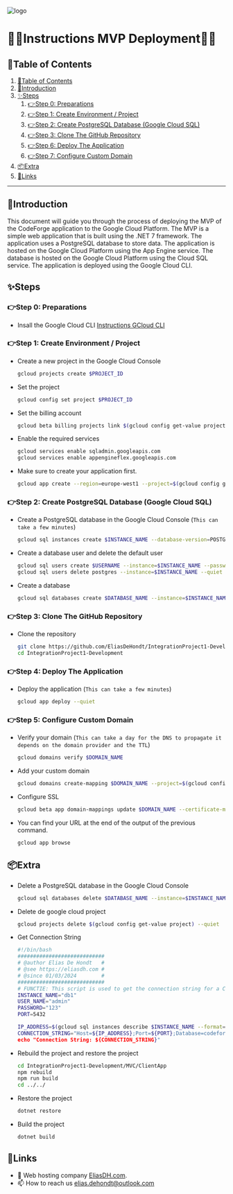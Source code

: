 ![logo](https://eliasdh.com/assets/media/images/logo-github.png)
# 💙🤍Instructions MVP Deployment🤍💙

## 📘Table of Contents

1. [📘Table of Contents](#📘table-of-contents)
2. [🖖Introduction](#🖖introduction)
3. [✨Steps](#✨steps)
    1. [👉Step 0: Preparations](#👉step-0-preparations)
    2. [👉Step 1: Create Environment / Project](#👉step-1-create-environment--project)
    3. [👉Step 2: Create PostgreSQL Database (Google Cloud SQL)](#👉step-2-create-postgresql-database-google-cloud-sql)
    4. [👉Step 3: Clone The GitHub Repository](#👉step-3-clone-the-github-repository)
    5. [👉Step 6: Deploy The Application](#👉step-4-deploy-the-application)
    6. [👉Step 7: Configure Custom Domain](#👉step-5-configure-custom-domain)
4. [📦Extra](#📦extra)
5. [🔗Links](#🔗links)

---

## 🖖Introduction

This document will guide you through the process of deploying the MVP of the CodeForge application to the Google Cloud Platform. The MVP is a simple web application that is built using the .NET 7 framework. The application uses a PostgreSQL database to store data. The application is hosted on the Google Cloud Platform using the App Engine service. The database is hosted on the Google Cloud Platform using the Cloud SQL service. The application is deployed using the Google Cloud CLI.

## ✨Steps

### 👉Step 0: Preparations

- Insall the Google Cloud CLI [Instructions GCloud CLI](https://github.com/EliasDeHondt/IntegrationProject1-Deployment/blob/main/Documentation/Instructions-GCloud-CLI.md)

### 👉Step 1: Create Environment / Project

- Create a new project in the Google Cloud Console
    ```bash	
    gcloud projects create $PROJECT_ID
    ```
- Set the project
    ```bash
    gcloud config set project $PROJECT_ID
    ```
- Set the billing account
    ```bash
    gcloud beta billing projects link $(gcloud config get-value project) --billing-account=$(gcloud beta billing accounts list --format="value(ACCOUNT_ID)")
    ```
- Enable the required services
    ```bash	
    gcloud services enable sqladmin.googleapis.com
    gcloud services enable appengineflex.googleapis.com
    ```
- Make sure to create your application first.
    ```bash	
    gcloud app create --region=europe-west1 --project=$(gcloud config get-value project)
    ```

### 👉Step 2: Create PostgreSQL Database (Google Cloud SQL)

- Create a PostgreSQL database in the Google Cloud Console (`This can take a few minutes`)
    ```bash	
    gcloud sql instances create $INSTANCE_NAME --database-version=POSTGRES_15 --tier=db-f1-micro --region=europe-west1 --authorized-networks=0.0.0.0/0
    ```
- Create a database user and delete the default user
    ```bash
    gcloud sql users create $USERNAME --instance=$INSTANCE_NAME --password=$PASSWORD
    gcloud sql users delete postgres --instance=$INSTANCE_NAME --quiet
    ```
- Create a database
    ```bash
    gcloud sql databases create $DATABASE_NAME --instance=$INSTANCE_NAME
    ```

### 👉Step 3: Clone The GitHub Repository
- Clone the repository
    ```bash
    git clone https://github.com/EliasDeHondt/IntegrationProject1-Development.git
    cd IntegrationProject1-Development
    ```

### 👉Step 4: Deploy The Application

- Deploy the application (`This can take a few minutes`)
    ```bash
    gcloud app deploy --quiet
    ```

### 👉Step 5: Configure Custom Domain

- Verify your domain (`This can take a day for the DNS to propagate it depends on the domain provider and the TTL`)
    ```bash
    gcloud domains verify $DOMAIN_NAME
    ```
- Add your custom domain
    ```bash
    gcloud domains create-mapping $DOMAIN_NAME --project=$(gcloud config get-value project)
    ```
- Configure SSL
    ```bash
    gcloud beta app domain-mappings update $DOMAIN_NAME --certificate-management=managed --project=$(gcloud config get-value project)
    ```
- You can find your URL at the end of the output of the previous command.
    ```bash
    gcloud app browse
    ```

## 📦Extra

- Delete a PostgreSQL database in the Google Cloud Console
    ```bash	
    gcloud sql databases delete $DATABASE_NAME --instance=$INSTANCE_NAME --quiet
    ```
- Delete de google cloud project
    ```bash	
    gcloud projects delete $(gcloud config get-value project) --quiet
    ```
- Get Connection String
    ```bash
    #!/bin/bash
    ############################
    # @author Elias De Hondt   #
    # @see https://eliasdh.com #
    # @since 01/03/2024        #
    ############################
    # FUNCTIE: This script is used to get the connection string for a Cloud SQL instance
    INSTANCE_NAME="db1"
    USER_NAME="admin"
    PASSWORD="123"
    PORT=5432

    IP_ADDRESS=$(gcloud sql instances describe $INSTANCE_NAME --format="value(ipAddresses[0].ipAddress)")
    CONNECTION_STRING="Host=${IP_ADDRESS};Port=${PORT};Database=codeforge;User Id=${USER_NAME};Password=${PASSW>
    echo "Connection String: ${CONNECTION_STRING}"
    ```
- Rebuild the project and restore the project
    ```bash
    cd IntegrationProject1-Development/MVC/ClientApp
    npm rebuild
    npm run build
    cd ../../
    ```
- Restore the project
    ```bash
    dotnet restore
    ```
- Build the project
    ```bash
    dotnet build
    ```

## 🔗Links
- 👯 Web hosting company [EliasDH.com](https://eliasdh.com).
- 📫 How to reach us elias.dehondt@outlook.com